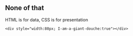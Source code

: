 ## None of that
HTML is for data, CSS is for presentation

    <div style="width:80px; I-am-a-giant-douche:true"></div>

